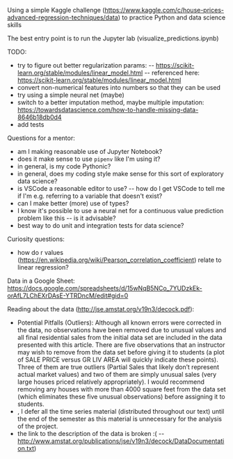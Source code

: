 Using a simple Kaggle challenge (https://www.kaggle.com/c/house-prices-advanced-regression-techniques/data) to practice Python and data science skills

The best entry point is to run the Jupyter lab (visualize_predictions.ipynb) 

TODO:
- try to figure out better regularization params:
-- https://scikit-learn.org/stable/modules/linear_model.html
-- referenced here: https://scikit-learn.org/stable/modules/linear_model.html
- convert non-numerical features into numbers so that they can be used
- try using a simple neural net (maybe)
- switch to a better imputation method, maybe multiple imputation: https://towardsdatascience.com/how-to-handle-missing-data-8646b18db0d4
- add tests

Questions for a mentor:
- am I making reasonable use of Jupyter Notebook?
- does it make sense to use `pipenv` like I'm using it?
- in general, is my code Pythonic?
- in general, does my coding style make sense for this sort of exploratory data science?
- is VSCode a reasonable editor to use?
-- how do I get VSCode to tell me if I'm e.g. referring to a variable that doesn't exist?
- can I make better (more) use of types?
- I know it's possible to use a neural net for a continuous value prediction problem like this -- is it advisable?
- best way to do unit and integration tests for data science?

Curiosity questions:
- how do r values (https://en.wikipedia.org/wiki/Pearson_correlation_coefficient) relate to linear regression?

Data in a Google Sheet: https://docs.google.com/spreadsheets/d/15wNqB5NCo_7YUDzkEk-orAfL7LChEXrDAsE-YTRDncM/edit#gid=0

Reading about the data (http://jse.amstat.org/v19n3/decock.pdf):
- Potential Pitfalls (Outliers): Although all known errors were corrected in the data, no
observations have been removed due to unusual values and all final residential sales
from the initial data set are included in the data presented with this article. There are
five observations that an instructor may wish to remove from the data set before giving
it to students (a plot of SALE PRICE versus GR LIV AREA will quickly indicate these
points). Three of them are true outliers (Partial Sales that likely don’t represent actual
market values) and two of them are simply unusual sales (very large houses priced
relatively appropriately). I would recommend removing any houses with more than
4000 square feet from the data set (which eliminates these five unusual observations)
before assigning it to students.
- , I
defer all the time series material (distributed throughout our text) until the end of the semester as
this material is unnecessary for the analysis of the project. 
- the link to the description of the data is broken :( -- http://www.amstat.org/publications/jse/v19n3/decock/DataDocumentation.txt)